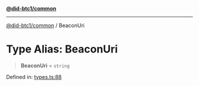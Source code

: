 [**@did-btc1/common**](../README.md)

***

[@did-btc1/common](../globals.md) / BeaconUri

# Type Alias: BeaconUri

> **BeaconUri** = `string`

Defined in: [types.ts:88](https://github.com/dcdpr/did-btc1-js/blob/751aedd75738c26882a2149e644ae32b9e424707/packages/common/src/types.ts#L88)

